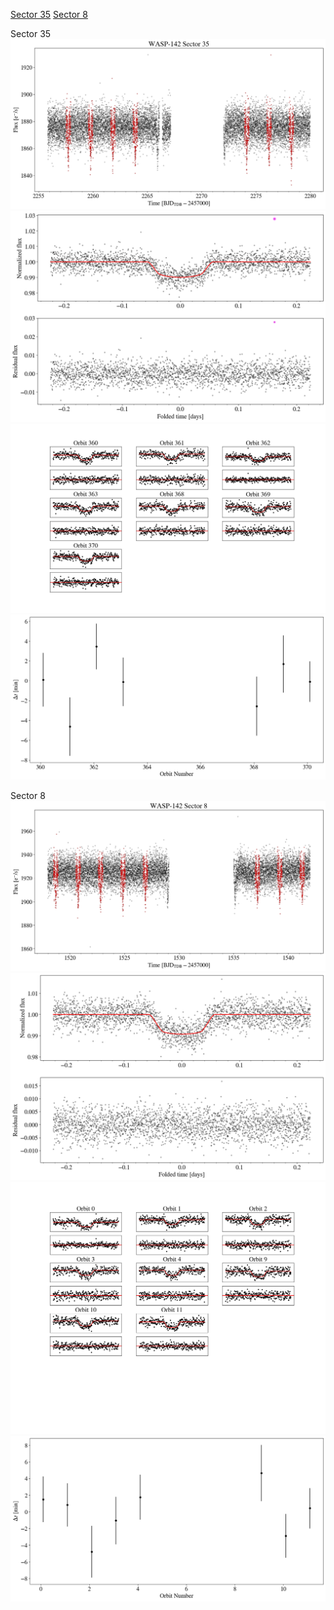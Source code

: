 [Sector 35](#sector35)
[Sector 8](#sector8)

<a name = "sector35"></a>
Sector 35
![alt text](/tt/WASP-142_Sector_35/WASP-142_Sector_35_a_TimeSeries.png)
![alt text](/tt/WASP-142_Sector_35/WASP-142_Sector_35_b_FoldedLightCurve.png)
![alt text](/tt/WASP-142_Sector_35/WASP-142_Sector_35_b_IndividualTransitsWithFit.png)
![alt text](/tt/WASP-142_Sector_35/WASP-142_Sector_35_c_TimingResiduals.png)

<a name = "sector8"></a>
Sector 8
![alt text](/tt/WASP-142_Sector_8/WASP-142_Sector_8_a_TimeSeries.png)
![alt text](/tt/WASP-142_Sector_8/WASP-142_Sector_8_b_FoldedLightCurve.png)
![alt text](/tt/WASP-142_Sector_8/WASP-142_Sector_8_b_IndividualTransitsWithFit.png)
![alt text](/tt/WASP-142_Sector_8/WASP-142_Sector_8_c_TimingResiduals.png)


